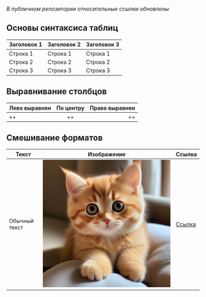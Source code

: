 *В публичном репозитории относительные ссылки обновлены*

## Основы синтаксиса таблиц

| Заголовок 1 | Заголовок 2 | Заголовок 3 |
|-------------|-------------|-------------|
| Строка 1    | Строка 1    | Строка 1    |
| Строка 2    | Строка 2    | Строка 2    |
| Строка 3    | Строка 3    | Строка 3    |

## Выравнивание столбцов

| Лево выравнен  | По центру     | Право выравнен |
|:-------------- |:-------------:| --------------:|
| ++             | ++            | ++             |


## Смешивание форматов

| Текст        | Изображение          | Ссылка                |
|--------------|----------------------|-----------------------|
| Обычный текст| ![Логотип](./cat.jpeg) | [Ссылка](http://ksergey.ru/) |